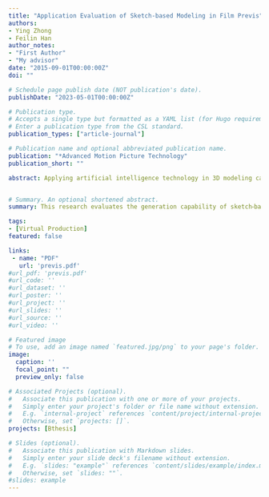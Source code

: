 ```yaml
---
title: "Application Evaluation of Sketch-based Modeling in Film Previs"
authors:
- Ying Zhong
- Feilin Han
author_notes:
- "First Author"
- "My advisor"
date: "2015-09-01T00:00:00Z"
doi: ""

# Schedule page publish date (NOT publication's date).
publishDate: "2023-05-01T00:00:00Z"

# Publication type.
# Accepts a single type but formatted as a YAML list (for Hugo requirements).
# Enter a publication type from the CSL standard.
publication_types: ["article-journal"]

# Publication name and optional abbreviated publication name.
publication: "*Advanced Motion Picture Technology"
publication_short: ""

abstract: Applying artificial intelligence technology in 3D modeling can simplify the operation of 3D modeling and generate many 3D models in a rapid way. If combining storyboard with 3D modeling, artists can participate in Pre-Visualization, also known as PreViz, production. In recent years, sketch⁃based 3D modeling has been gradually applied to the rapid generation of digital assets. The authors propose a PreViz production process based on sketch⁃based modeling and game engine, and the sketch⁃based 3D modeling method is used to produce the digital assets. The geometric modeling experiment, human and animal modeling experiments, and user experience experiments were designed to analyse the outcomes. This re⁃ search invited 50 participants to conduct a semi⁃structured interview study for evaluating the process. The results showed that the process met the requirements of users' habits, and PreViz satisfied its co⁃creators. This research evaluates the generation capability of sketch⁃based modeling for PreViz production, and explores the potential of artificial intelligence generated content, which is usually named as AIGC, in digital film production.


# Summary. An optional shortened abstract.
summary: This research evaluates the generation capability of sketch⁃based modeling for PreViz production, and explores the potential of artificial intelligence generated content, which is usually named as AIGC, in digital film production.

tags:
- [Virtual Production]
featured: false

links:
 - name: "PDF"
   url: 'previs.pdf'
#url_pdf: 'previs.pdf'
#url_code: ''
#url_dataset: ''
#url_poster: ''
#url_project: ''
#url_slides: ''
#url_source: ''
#url_video: ''

# Featured image
# To use, add an image named `featured.jpg/png` to your page's folder. 
image:
  caption: ''
  focal_point: ""
  preview_only: false

# Associated Projects (optional).
#   Associate this publication with one or more of your projects.
#   Simply enter your project's folder or file name without extension.
#   E.g. `internal-project` references `content/project/internal-project/index.md`.
#   Otherwise, set `projects: []`.
projects: [Bthesis]

# Slides (optional).
#   Associate this publication with Markdown slides.
#   Simply enter your slide deck's filename without extension.
#   E.g. `slides: "example"` references `content/slides/example/index.md`.
#   Otherwise, set `slides: ""`.
#slides: example
---
```


